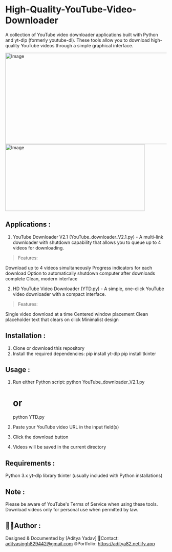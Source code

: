 # High-Quality-YouTube-Video-Downloader
A collection of YouTube video downloader applications built with Python and yt-dlp (formerly youtube-dl). These tools allow you to download high-quality YouTube videos through a simple graphical interface.


<img width="625" height="284" alt="Image" src="https://github.com/user-attachments/assets/d9d6532b-1e40-489d-bece-367719d18717" />

<img width="435" height="208" alt="Image" src="https://github.com/user-attachments/assets/135eb84e-7a30-45d0-ba49-99104dd22eb0" />


## Applications :

1. YouTube Downloader V2.1 (YouTube_downloader_V2.1.py) -
A multi-link downloader with shutdown capability that allows you to queue up to 4 videos for downloading.

>Features:

Download up to 4 videos simultaneously
Progress indicators for each download
Option to automatically shutdown computer after downloads complete
Clean, modern interface

2. HD YouTube Video Downloader (YTD.py) -
A simple, one-click YouTube video downloader with a compact interface.

>Features:

Single video download at a time
Centered window placement
Clean placeholder text that clears on click
Minimalist design


## Installation :

1. Clone or download this repository
2. Install the required dependencies:
    pip install yt-dlp
    pip install tkinter


## Usage :

1. Run either Python script:
    python YouTube_downloader_V2.1.py
    # or
    python YTD.py

2. Paste your YouTube video URL in the input field(s)
3. Click the download button
4. Videos will be saved in the current directory


## Requirements :
Python 3.x
yt-dlp library
tkinter (usually included with Python installations)


## Note :
Please be aware of YouTube's Terms of Service when using these tools. Download videos only for personal use when permitted by law.


## 👨‍💻Author :
Designed & Documented by [Aditya Yadav]
📩Contact: adityasingh829442@gmail.com
🌐Portfolio: https://aditya82.netlify.app
